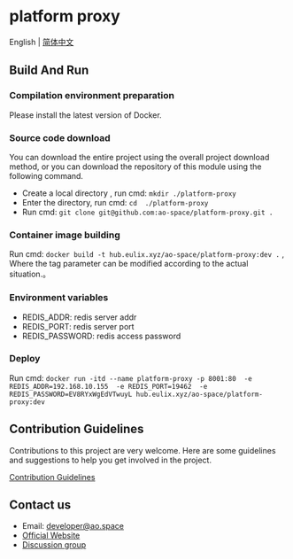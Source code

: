 # platform proxy

English | [简体中文](./README_cn.md)

## Build And Run

### Compilation environment preparation

Please install the latest version of Docker.

### Source code download

You can download the entire project using the overall project download method, or you can download the repository of this module using the following command.

- Create a local directory , run cmd: `mkdir ./platform-proxy`
- Enter the directory, run cmd: `cd  ./platform-proxy`
- Run cmd: `git clone git@github.com:ao-space/platform-proxy.git .`

### Container image building

Run cmd: `docker build -t hub.eulix.xyz/ao-space/platform-proxy:dev .` , Where the tag parameter can be modified according to the actual situation.。

### Environment variables

- REDIS_ADDR: redis server addr
- REDIS_PORT: redis server port
- REDIS_PASSWORD: redis access password

### Deploy

Run cmd: `docker run -itd --name platform-proxy -p 8001:80  -e REDIS_ADDR=192.168.10.155  -e REDIS_PORT=19462  -e REDIS_PASSWORD=EV8RYxWgEdVTwuyL hub.eulix.xyz/ao-space/platform-proxy:dev`

## Contribution Guidelines

Contributions to this project are very welcome. Here are some guidelines and suggestions to help you get involved in the project.

[Contribution Guidelines](https://github.com/ao-space/ao.space/blob/dev/docs/en/contribution-guidelines.md)

## Contact us

- Email: <developer@ao.space>
- [Official Website](https://ao.space)
- [Discussion group](https://slack.ao.space)
